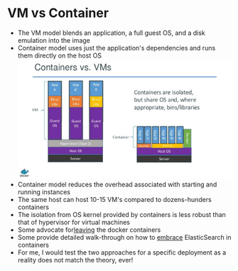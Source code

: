 # VM vs Container #

* The VM model blends an application, a full guest OS, and a disk emulation into the image
* Container model uses just the application's dependencies and runs them directly on the host OS
![Virtual Machine vs. Container](../../media/vm-vs-container.jpg)
* Container model reduces the overhead associated with starting and running instances
* The same host can host 10-15 VM's compared to dozens-hunders containers
* The isolation from OS kernel provided by containers is less robust than that of hypervisor for virtual machines
* Some advocate for<a href="https://blog.abevoelker.com/why-i-dont-use-docker-much-anymore/" target="_blank">leaving</a> the docker containers
* Some provide detailed walk-through on how to <a href="https://medium.appbase.io/how-to-scale-and-migrate-elasticsearch-with-docker-10179930d7c9" target="_blank">embrace</a> ElasticSearch in containers
* For me, I would test the two approaches for a specific deployment as a reality does not match the theory, ever!
